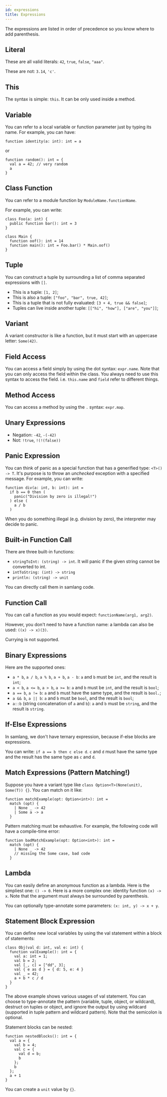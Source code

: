 ```yaml
---
id: expressions
title: Expressions
---
```


The expressions are listed in order of precedence so you know where to add parenthesis.

## Literal

These are all valid literals: `42`, `true`, `false`, `"aaa"`.

These are not: `3.14`, `'c'`.

## This

The syntax is simple: `this`. It can be only used inside a method.

## Variable

You can refer to a local variable or function parameter just by typing its name. For example, you
can have:

```samlang
function identity(a: int): int = a
```

or

```samlang
function random(): int = {
  val a = 42; // very random
  a
}
```

## Class Function

You can refer to a module function by `ModuleName.functionName`.

For example, you can write:

```samlang
class Foo(a: int) {
  public function bar(): int = 3
}

class Main {
  function oof(): int = 14
  function main(): int = Foo.bar() * Main.oof()
}
```

## Tuple

You can construct a tuple by surrounding a list of comma separated expressions with `[]`.

- This is a tuple: `[1, 2]`;
- This is also a tuple: `["foo", "bar", true, 42]`;
- This is a tuple that is not fully evaluated: `[3 + 4, true && false]`;
- Tuples can live inside another tuple: `[["hi", "how"], ["are", "you"]]`;

## Variant

A variant constructor is like a function, but it must start with an uppercase letter: `Some(42)`.

## Field Access

You can access a field simply by using the dot syntax: `expr.name`. Note that you can only access
the field within the class. You always need to use this syntax to access the field. i.e. `this.name`
and `field` refer to different things.

## Method Access

You can access a method by using the `.` syntax: `expr.map`.

## Unary Expressions

- Negation: `-42`, `-(-42)`
- Not: `!true`, `!(!(false))`

## Panic Expression

You can think of panic as a special function that has a generified type: `<T>() -> T`. It's purpose
is to throw an _unchecked_ exception with a specified message. For example, you can write:

```samlang
function div(a: int, b: int): int =
  if b == 0 then (
    panic("Division by zero is illegal!")
  ) else (
    a / b
  )
```

When you do something illegal (e.g. division by zero), the interpreter may decide to panic.

## Built-in Function Call

There are three built-in functions:

- `stringToInt: (string) -> int`. It will panic if the given string cannot be converted to int.
- `intToString: (int) -> string`
- `println: (string) -> unit`

You can directly call them in samlang code.

## Function Call

You can call a function as you would expect: `functionName(arg1, arg2)`.

However, you don't need to have a function name: a lambda can also be used: `((x) -> x)(3)`.

Currying is not supported.

## Binary Expressions

Here are the supported ones:

- `a * b`, `a / b`, `a % b`, `a + b`, `a - b`: `a` and `b` must be `int`, and the result is `int`;
- `a < b`, `a <= b`, `a > b`, `a >= b`: `a` and `b` must be `int`, and the result is `bool`;
- `a == b`, `a != b`: `a` and `b` must have the same type, and the result is `bool.`;
- `a && b`, `a || b`: `a` and `b` must be `bool`, and the result is `bool`;
- `a::b` (string concatenation of `a` and `b`): `a` and `b` must be `string`, and the result is
  `string`.

## If-Else Expressions

In samlang, we don't have ternary expression, because if-else blocks are expressions.

You can write: `if a == b then c else d`. `c` and `d` must have the same type and the result has the
same type as `c` and `d`.

## Match Expressions (Pattern Matching!)

Suppose you have a variant type like `class Option<T>(None(unit), Some(T)) {}`. You can match on it
like:

```samlang
function matchExample(opt: Option<int>): int =
  match (opt) {
    | None _ -> 42
    | Some a -> a
  }
```

Pattern matching must be exhaustive. For example, the following code will have a compile-time error:

```samlang
function badMatchExample(opt: Option<int>): int =
  match (opt) {
    | None _ -> 42
    // missing the Some case, bad code
  }
```

## Lambda

You can easily define an anonymous function as a lambda. Here is the simpliest one: `() -> 0`. Here
is a more complex one: identity function `(x) -> x`. Note that the argument must always be
surrounded by parenthesis.

You can optionally type-annotate some parameters: `(x: int, y) -> x + y`.

## Statement Block Expression

You can define new local variables by using the val statement within a block of statements:

```samlang
class Obj(val d: int, val e: int) {
  function valExample(): int = {
    val a: int = 1;
    val b = 2;
    val [_, c] = ["dd", 3];
    val { e as d } = { d: 5, e: 4 }
    val _ = 42;
    a + b * c / d
  }
}
```

The above example shows various usages of val statement. You can choose to type-annotate the pattern
(variable, tuple, object, or wildcard), destruct on tuples or object, and ignore the output by using
wildcard (supported in tuple pattern and wildcard pattern). Note that the semicolon is optional.

Statement blocks can be nested:

```samlang
function nestedBlocks(): int = {
  val a = {
    val b = 4;
    val c = {
      val d = b;
      b
    };
    b
  };
  a + 1
}
```

You can create a `unit` value by `{}`.
